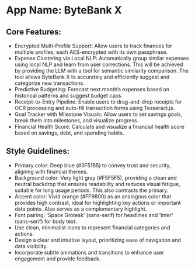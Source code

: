# **App Name**: ByteBank X

## Core Features:

- Encrypted Multi-Profile Support: Allow users to track finances for multiple profiles, each AES-encrypted with its own passphrase.
- Expense Clustering via Local NLP: Automatically group similar expenses using local NLP and learn from user corrections. This will be achieved by providing the LLM with a tool for semantic similarity comparison. The tool allows ByteBank X to accurately and efficiently suggest and categorize new transactions.
- Predictive Budgeting: Forecast next month’s expenses based on historical patterns and suggest budget caps.
- Receipt-to-Entry Pipeline: Enable users to drag-and-drop receipts for OCR processing and auto-fill transaction forms using Tesseract.js.
- Goal Tracker with Milestone Visuals: Allow users to set savings goals, break them into milestones, and visualize progress.
- Financial Health Score: Calculate and visualize a financial health score based on savings, debt, and spending habits.

## Style Guidelines:

- Primary color: Deep blue (#3F51B5) to convey trust and security, aligning with financial themes.
- Background color: Very light gray (#F5F5F5), providing a clean and neutral backdrop that ensures readability and reduces visual fatigue, suitable for long usage periods. This also contrasts the primary.
- Accent color: Vivid orange (#FF9800) as an analogous color that provides high contrast, ideal for highlighting key actions or important data points. Also serves as a complementary highlight.
- Font pairing: 'Space Grotesk' (sans-serif) for headlines and 'Inter' (sans-serif) for body text.
- Use clean, minimalist icons to represent financial categories and actions.
- Design a clear and intuitive layout, prioritizing ease of navigation and data visibility.
- Incorporate subtle animations and transitions to enhance user engagement and provide feedback.